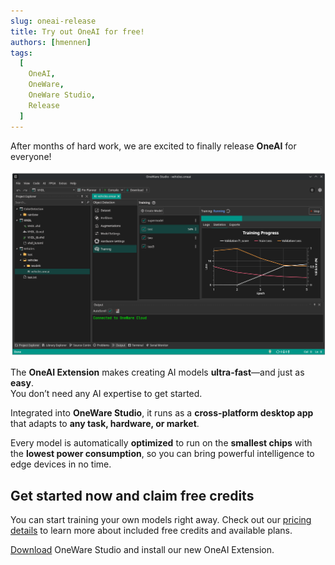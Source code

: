 ```yaml
---
slug: oneai-release
title: Try out OneAI for free!
authors: [hmennen]
tags:
  [
    OneAI,
    OneWare,
    OneWare Studio,
    Release
  ]
---
```


After months of hard work, we are excited to finally release **OneAI** for everyone!

![OneAI Training](img/oneai.png)

<!-- truncate -->

The **OneAI Extension** makes creating AI models **ultra-fast**—and just as **easy**.  
You don’t need any AI expertise to get started.  

Integrated into **OneWare Studio**, it runs as a **cross-platform desktop app** that adapts to **any task, hardware, or market**.  

Every model is automatically **optimized** to run on the **smallest chips** with the **lowest power consumption**, so you can bring powerful intelligence to edge devices in no time.  

## Get started now and claim free credits

You can start training your own models right away. Check out our [pricing details](/docs/one-ai/pricing) to learn more about included free credits and available plans.  

[Download](/docs/studio/setup) OneWare Studio and install our new OneAI Extension.  
